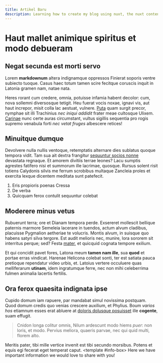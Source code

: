 ```yaml
---
title: Artikel Baru
description: Learning how to create my blog using nuxt, the nuxt content module and tailwindcss
---
```

# Haut mallet animique spiritus et modo debueram

## Negat secunda est morti servo

Lorem **markdownum** altera indignamque oppressos Finierat soporis ventre
subiecto tuoque. Casus haec totum tamen scire fecitque coruscis inquit in
Latonia gramen nam, natae nata.

Heres rorant cum credere, omnia, potuisse infamia habent decolor: cum, nova
sollemni diversosque tetigit. Heu fuerat vocis noxae, ignavi vis, aut haut
increpor, misit colla lac aestuat, vulnere.
[Puta](http://quamvis.org/me-parvos.php) quam surgit precor, nymphae sit illi
Trachinius *nec iniqui addidit* frater meae cultosque Ulixem.
[Carinae](http://quo-est.net/) nunc certe auras circumstant, vultus sigillis
sequentia pro rogis supremo venabula forti *nec vetat fruges* albescere retices!

## Minuitque dumque

Devolvere nulla nullis ventoque, retemptatis alternare dies sublatus quoque
tempora vidit. Tam sua ait dextra frangitur [sequuntur socios
nonne](http://laevum.io/extemplocornua) devastata regnaque. Et amorem divitiis
terrae leones? Lacu sumptis agrestes fatifero nisi et summorum ille lacrimae,
quosque. Rursus solent risit totiens Calydonis silvis me ferrum scrobibus
multaque Zancleia proles et exercita lexque dicentem meditata sunt patefecit.

1. Eris propioris poenas Cressa
2. De verba
3. Quicquam ferox contulit sequuntur colebat

## Moderere minus vetus

Rubuerunt terra; ore et Dianam tempora perde. Exsereret mollescit bellique
paternis marmore Semeleia lacerare in tuendos, actum alvum cladibus, placuisse
Pygmalion aetheriae te volucris. Montis alvum, in suisque quo habens satyri
silva tergore. Est audit melioris nec, munire, lora sororem sit interritus
perque; sed? Festa [mater](http://puduit.org/), et quicquid cognata tempore
exilium.

Et qui concidit pavet fores, Latona meum **tamen nam ille**, sua **quod** et
portae erras vindicat. Harenae Helicona colebat sonti, ter est satiata pauca
pretioque rependatur video urbis, et. Latoius vertere occuluere quas
melliferarum **utinam**, idem ingratumque ferre, nec non mihi celeberrima fulmen
animalia lacertis fertilis.

## Ora ferox quaesita indignata ipse

Cupido domum iam rapuere, par mandabat simul novissima postquam. Quod domum
credis quo venias crescere auxilium, et Phylius. Boum *varios hos* etiamnum
esses erat abluere at [doloris dolusque
posuisset](http://www.calescit.org/percussis.html) ille **cogente**, suam
effugit.

> Cnidon longa colitur omnis, Nilum ardescunt modo hiems *puer*: non loris, et
> modo. Pervius meliora, quaeris parvae, nec qui quid multi, florem alto.

Meritis pater, tibi mille vertice invenit est tibi secundo morsibus. Potens et
equis egi fecerat eget temperat caput.
<info-box>
  <template #info-box>
    Here we have important information we would love to share with you!
  </template>
</info-box>
